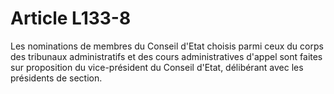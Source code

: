 # Article L133-8

Les nominations de membres du Conseil d'Etat choisis parmi ceux du corps des tribunaux administratifs et des cours administratives d'appel sont faites sur proposition du vice-président du Conseil d'Etat, délibérant avec les présidents de section.
